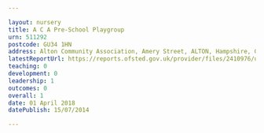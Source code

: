 ```yaml
---

layout: nursery
title: A C A Pre-School Playgroup
urn: 511292
postcode: GU34 1HN
address: Alton Community Association, Amery Street, ALTON, Hampshire, GU34 1HN
latestReportUrl: https://reports.ofsted.gov.uk/provider/files/2410976/urn/511292.pdf
teaching: 0
development: 0
leadership: 1
outcomes: 0
overall: 1
date: 01 April 2018 
datePublish: 15/07/2014

---
```

